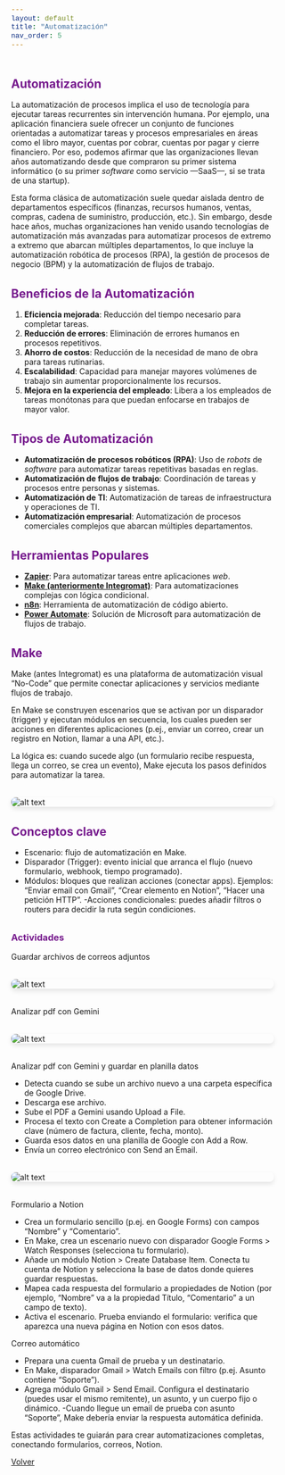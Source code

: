 ```yaml
---
layout: default
title: "Automatización"
nav_order: 5
---
```

<html lang="es">
<head>
    <meta charset="UTF-8">
    <meta name="viewport" content="width=device-width, initial-scale=1.0">
    <title>Automatización</title>
    <link href="https://cdn.jsdelivr.net/npm/bootstrap@5.3.0/dist/css/bootstrap.min.css" rel="stylesheet">
    <link rel="stylesheet" href="https://cdn.jsdelivr.net/npm/bootstrap-icons@1.10.0/font/bootstrap-icons.css">
    <style>
        :root {
            --primary: #761a8d;
            --primary-light: #8e3ea5;
            --primary-dark: #5a0f6e;
        }
        body {
            padding-top: 2rem;
            padding-bottom: 2rem;
        }
        .content {
            max-width: 800px;
            margin: 0 auto;
            padding: 0 1rem;
        }
        h1, h2, h3, h4, h5, h6 {
            color: var(--primary);
            margin-top: 2rem;
            margin-bottom: 1rem;
        }
        img {
            max-width: 100%;
            height: auto;
            display: block;
            margin: 2rem auto;
            border-radius: 8px;
            box-shadow: 0 4px 8px rgba(0,0,0,0.1);
        }
        table {
            width: 100%;
            margin: 2rem 0;
            border-collapse: collapse;
        }
        th, td {
            padding: 0.75rem;
            border: 1px solid #dee2e6;
            text-align: left;
        }
        th {
            background-color: #f8f9fa;
            font-weight: 600;
        }
        pre {
            background-color: #f8f9fa;
            padding: 1rem;
            border-radius: 4px;
            overflow-x: auto;
        }
        code {
            font-family: 'Courier New', Courier, monospace;
            background-color: #f8f9fa;
            padding: 0.2rem 0.4rem;
            border-radius: 3px;
            font-size: 0.9em;
        }
        blockquote {
            border-left: 4px solid var(--primary);
            padding-left: 1rem;
            margin-left: 0;
            color: #6c757d;
            font-style: italic;
        }
        .btn-back {
            margin-top: 2rem;
        }
    </style>
</head>
<body>
    <div class="container">
        <div class="content">
            <h2 id="automatizacion">Automatización</h2>
<p>La automatización de procesos implica el uso de tecnología para ejecutar tareas recurrentes sin intervención humana. Por ejemplo, una aplicación financiera suele ofrecer un conjunto de funciones orientadas a automatizar tareas y procesos empresariales en áreas como el libro mayor, cuentas por cobrar, cuentas por pagar y cierre financiero. Por eso, podemos afirmar que las organizaciones llevan años automatizando desde que compraron su primer sistema informático (o su primer <em>software</em> como servicio —SaaS—, si se trata de una startup).</p>
<p>Esta forma clásica de automatización suele quedar aislada dentro de departamentos específicos (finanzas, recursos humanos, ventas, compras, cadena de suministro, producción, etc.). Sin embargo, desde hace años, muchas organizaciones han venido usando tecnologías de automatización más avanzadas para automatizar procesos de extremo a extremo que abarcan múltiples departamentos, lo que incluye la automatización robótica de procesos (RPA), la gestión de procesos de negocio (BPM) y la automatización de flujos de trabajo.</p>
<h2 id="beneficios-de-la-automatizacion">Beneficios de la Automatización</h2>
<ol>
<li><strong>Eficiencia mejorada</strong>: Reducción del tiempo necesario para completar tareas.</li>
<li><strong>Reducción de errores</strong>: Eliminación de errores humanos en procesos repetitivos.</li>
<li><strong>Ahorro de costos</strong>: Reducción de la necesidad de mano de obra para tareas rutinarias.</li>
<li><strong>Escalabilidad</strong>: Capacidad para manejar mayores volúmenes de trabajo sin aumentar proporcionalmente los recursos.</li>
<li><strong>Mejora en la experiencia del empleado</strong>: Libera a los empleados de tareas monótonas para que puedan enfocarse en trabajos de mayor valor.</li>
</ol>
<h2 id="tipos-de-automatizacion">Tipos de Automatización</h2>
<ul>
<li><strong>Automatización de procesos robóticos (RPA)</strong>: Uso de <em>robots</em> de <em>software</em> para automatizar tareas repetitivas basadas en reglas.</li>
<li><strong>Automatización de flujos de trabajo</strong>: Coordinación de tareas y procesos entre personas y sistemas.</li>
<li><strong>Automatización de TI</strong>: Automatización de tareas de infraestructura y operaciones de TI.</li>
<li><strong>Automatización empresarial</strong>: Automatización de procesos comerciales complejos que abarcan múltiples departamentos.</li>
</ul>
<h2 id="herramientas-populares">Herramientas Populares</h2>
<ul>
<li><strong><a href="https://zapier.com/"> Zapier</a></strong>: Para automatizar tareas entre aplicaciones <em>web</em>.</li>
<li><strong><a href="https://www.integromat.com/">Make (anteriormente Integromat)</a></strong>: Para automatizaciones complejas con lógica condicional.</li>
<li><strong><a href="https://n8n.io/">n8n</a></strong>: Herramienta de automatización de código abierto.</li>
<li><strong><a href="https://flow.microsoft.com/">Power Automate</a></strong>: Solución de Microsoft para automatización de flujos de trabajo.</li>
</ul>
<h2 id="make">Make</h2>
<p>Make (antes Integromat) es una plataforma de automatización visual “No-Code” que permite conectar aplicaciones y servicios mediante flujos de trabajo. </p>
<p>En Make se construyen escenarios que se activan por un disparador (trigger) y ejecutan módulos en secuencia, los cuales pueden ser acciones en diferentes aplicaciones (p.ej., enviar un correo, crear un registro en Notion, llamar a una API, etc.).</p>
<p>La lógica es: cuando sucede algo (un formulario recibe respuesta, llega un correo, se crea un evento), Make ejecuta los pasos definidos para automatizar la tarea.</p>
<p><img alt="alt text" src="{{ site.baseurl }}/assets/images/05_a.png"></p>
<h2 id="conceptos-clave">Conceptos clave</h2>
<ul>
<li>Escenario: flujo de automatización en Make.</li>
<li>Disparador (Trigger): evento inicial que arranca el flujo (nuevo formulario, webhook, tiempo programado).</li>
<li>Módulos: bloques que realizan acciones (conectar apps). Ejemplos: “Enviar email con Gmail”, “Crear elemento en Notion”, “Hacer una petición HTTP”.
-Acciones condicionales: puedes añadir filtros o routers para decidir la ruta según condiciones.</li>
</ul>
<h3 id="actividades">Actividades</h3>
<p>Guardar archivos de correos adjuntos</p>
<p><img alt="alt text" src="{{ site.baseurl }}/assets/images/04_Correo.png"></p>
<p>Analizar pdf con Gemini</p>
<p><img alt="alt text" src="{{ site.baseurl }}/assets/images/04_GmalDrive.png"></p>
<p>Analizar pdf con Gemini y guardar en planilla datos</p>
<ul>
<li>Detecta cuando se sube un archivo nuevo a una carpeta específica de Google Drive.</li>
<li>Descarga ese archivo.</li>
<li>Sube el PDF a Gemini usando Upload a File.</li>
<li>Procesa el texto con Create a Completion para obtener información clave (número de factura, cliente, fecha, monto).</li>
<li>Guarda esos datos en una planilla de Google con Add a Row.</li>
<li>Envía un correo electrónico con Send an Email.</li>
</ul>
<p><img alt="alt text" src="{{ site.baseurl }}/assets/images/04_GeminiSheeysGmail.png"></p>
<p>Formulario a Notion</p>
<ul>
<li>Crea un formulario sencillo (p.ej. en Google Forms) con campos “Nombre” y “Comentario”.</li>
<li>En Make, crea un escenario nuevo con disparador Google Forms &gt; Watch Responses (selecciona tu formulario).</li>
<li>Añade un módulo Notion &gt; Create Database Item. Conecta tu cuenta de Notion y selecciona la base de datos donde quieres guardar respuestas.</li>
<li>Mapea cada respuesta del formulario a propiedades de Notion (por ejemplo, “Nombre” va a la propiedad Título, “Comentario” a un campo de texto).</li>
<li>Activa el escenario. Prueba enviando el formulario: verifica que aparezca una nueva página en Notion con esos datos.</li>
</ul>
<p>Correo automático</p>
<ul>
<li>Prepara una cuenta Gmail de prueba y un destinatario.</li>
<li>En Make, disparador Gmail &gt; Watch Emails con filtro (p.ej. Asunto contiene “Soporte”).</li>
<li>Agrega módulo Gmail &gt; Send Email. Configura el destinatario (puedes usar el mismo remitente), un asunto, y un cuerpo fijo o dinámico.
-Cuando llegue un email de prueba con asunto “Soporte”, Make debería enviar la respuesta automática definida.</li>
</ul>
<p>Estas actividades te guiarán para crear automatizaciones completas, conectando formularios, correos, Notion.</p>
            <div class="d-grid gap-2 d-md-flex justify-content-md-end mt-4">
                <a href="javascript:history.back()" class="btn btn-outline-primary btn-back">
                    <i class="bi bi-arrow-left me-2"></i>Volver
                </a>
            </div>
        </div>
    </div>
    <script src="https://cdn.jsdelivr.net/npm/bootstrap@5.3.0/dist/js/bootstrap.bundle.min.js"></script>
</body>
</html>